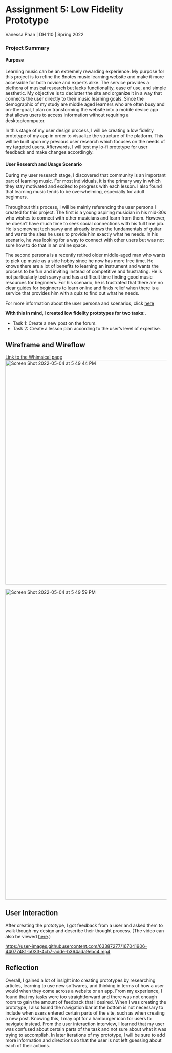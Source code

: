 # Assignment 5: Low Fidelity Prototype
Vanessa Phan | DH 110 | Spring 2022

### Project Summary
#### Purpose
Learning music can be an extremely rewarding experience. My purpose for this project is to refine the 8notes music learning website and make it more accessible for both novice and experts alike. The service provides a plethora of musical research but lacks functionality, ease of use, and simple aesthetic. My objective is to declutter the site and organize it in a way that connects the user directly to their music learning goals. Since the demographic of my study are middle aged learners who are often busy and on-the-goal, I plan on transforming the website into a mobile device app that allows users to access information without requiring a desktop/computer. 

In this stage of my user design process, I will be creating a low fidelity prototype of my app in order to visualize the structure of the platform. This will be built upon my previous user research which focuses on the needs of my targeted users. Afterwards, I will test my lo-fi prototype for user feedback and make changes accordingly. 

#### User Research and Usage Scenario
During my user research stage, I discovered that community is an important part of learning music. For most individuals, it is the primary way in which they stay motivated and excited to progress with each lesson. I also found that learning music tends to be overwhelming, especially for adult beginners. 

Throughout this process, I will be mainly referencing the user persona I created for this project. The first is a young aspiring musician in his mid-30s who wishes to connect with other musicians and learn from them. However, he doesn’t have much time to seek social connections with his full time job. He is somewhat tech savvy and already knows the fundamentals of guitar and wants the sites he uses to provide him exactly what he needs. In his scenario, he was looking for a way to connect with other users but was not sure how to do that in an online space. 

The second persona is a recently retired older middle-aged man who wants to pick up music as a side hobby since he now has more free time. He knows there are a lot of benefits to learning an instrument and wants the process to be fun and inviting instead of competitive and frustrating. He is not particularly tech savvy and has a difficult time finding good music resources for beginners. For his scenario, he is frustrated that there are no clear guides for beginners to learn online and finds relief when there is a service that provides him with a quiz to find out what he needs. 

For more information about the user persona and scenarios, click [here](https://github.com/vanphn/DH110/tree/main/assignment04)

**With this in mind, I created low fidelity prototypes for two tasks:**.  
* Task 1: Create a new post on the forum.  
* Task 2: Create a lesson plan according to the user’s level of expertise.   

## Wireframe and Wireflow
[Link to the Whimsical page](https://whimsical.com/dh-a5-9QYvVVPojsS7JtwnCEQJCK)
<img width="701" alt="Screen Shot 2022-05-04 at 5 49 44 PM" src="https://user-images.githubusercontent.com/63387277/166849532-468d994a-22f2-4c2c-8b72-dfa16aa7a547.png">

<img width="969" alt="Screen Shot 2022-05-04 at 5 49 59 PM" src="https://user-images.githubusercontent.com/63387277/166849538-09cfb24f-f546-4607-a9f1-9e247dc98720.png">

## User Interaction
After creating the prototype, I got feedback from a user and asked them to walk though my design and describe their thought process.
(The video can also be viewed [here](https://drive.google.com/file/d/1CYnEEvBIa2-h5mwOk6YdgJqB0h8Vhkeq/view?usp=sharing).)

https://user-images.githubusercontent.com/63387277/167041906-44077481-b033-4cb7-adde-b364ada9ebc4.mp4

## Reflection
Overall, I gained a lot of insight into creating prototypes by researching articles, learning to use new softwares, and thinking in terms of how a user would when they come across a website or an app. From my experience, I found that my tasks were too straightforward and there was not enough room to gain the amount of feedback that I desired. When I was creating the prototype, I also found the navigation bar at the bottom is not necessary to include when users entered certain parts of the site, such as when creating a new post. Knowing this, I may opt for a hamburger icon for users to navigate instead. From the user interaction interview, I learned that my user was confused about certain parts of the task and not sure about what it was trying to accomplish. In later iterations of my prototype, I will be sure to add more information and directions so that the user is not left guessing about each of their actions. 


